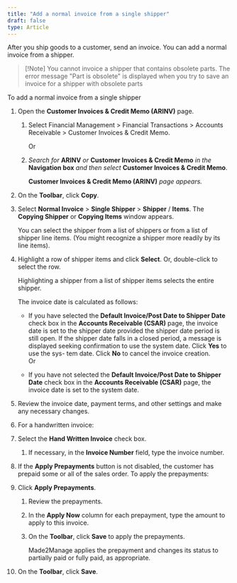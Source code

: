 ```yaml
---
title: "Add a normal invoice from a single shipper"
draft: false
type: Article
---
```


After you ship goods to a customer, send an invoice. You can add a normal invoice from a shipper.

> [!Note] You cannot invoice a shipper that contains obsolete parts. The error message "Part is obsolete" is displayed when you try to save an invoice for a shipper with obsolete parts

To add a normal invoice from a single shipper

1.  Open the **Customer Invoices & Credit Memo (ARINV)** page.

    1. Select Financial Management > Financial Transactions > Accounts Receivable > Customer Invoices & Credit Memo.

        Or

    2.  *Search for* **ARINV** *or* **Customer Invoices & Credit Memo** *in the* **Navigation box** *and then select* **Customer Invoices & Credit Memo**.

        **Customer Invoices & Credit Memo (ARINV)** *page appears.*

2.  On the **Toolbar**, click **Copy**.
3.  Select **Normal Invoice** > **Single Shipper** > **Shipper** / **Items**. The **Copying Shipper** or **Copying Items** window appears.

    You can select the shipper from a list of shippers or from a list of shipper line items. (You might recognize a shipper more readily by its line items).

4.  Highlight a row of shipper items and click **Select**. Or, double-click to select the row.

    Highlighting a shipper from a list of shipper items selects the entire shipper.

    The invoice date is calculated as follows:

    - If you have selected the **Default Invoice/Post Date to Shipper Date** check box in the **Accounts Receivable (CSAR)** page, the invoice date is set to the shipper date provided the shipper date period is still open. If the shipper date falls in a closed period, a message is displayed seeking confirmation to use the system date. Click **Yes** to use the sys- tem date. Click **No** to cancel the invoice creation.
    <br>Or
    
    - If you have not selected the **Default Invoice/Post Date to Shipper Date** check box in the **Accounts Receivable (CSAR)** page, the invoice date is set to the system date.

1.  Review the invoice date, payment terms, and other settings and make any necessary changes.
2.  For a handwritten invoice:
1.  Select the **Hand Written Invoice** check box.
    1.  If necessary, in the **Invoice Number** field, type the invoice number.
2.  If the **Apply Prepayments** button is not disabled, the customer has prepaid some or all of the sales order. To apply the prepayments:
1.  Click **Apply Prepayments**.
    1.  Review the prepayments.
    2.  In the **Apply Now** column for each prepayment, type the amount to apply to this invoice.
    3.  On the **Toolbar**, click **Save** to apply the prepayments.

        Made2Manage applies the prepayment and changes its status to partially paid or fully paid, as appropriate.

2.  On the **Toolbar**, click **Save**.